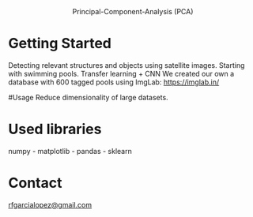<div align="center"> Principal-Component-Analysis (PCA) </div>

# Getting Started
Detecting relevant structures and objects using satellite images. Starting with swimming pools. Transfer learning + CNN We created our own a database with 600 tagged pools using ImgLab: https://imglab.in/

#Usage
Reduce dimensionality of large datasets.

# Used libraries
numpy - matplotlib - pandas - sklearn

# Contact
rfgarcialopez@gmail.com
